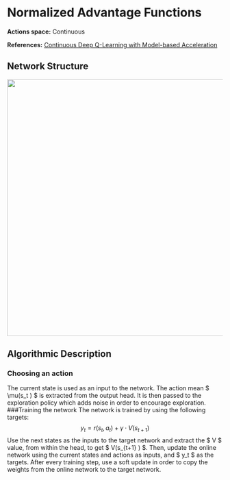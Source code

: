 # Normalized Advantage Functions

**Actions space:** Continuous

**References:** [Continuous Deep Q-Learning with Model-based Acceleration](https://arxiv.org/abs/1603.00748.pdf)

## Network Structure

<p style="text-align: center;">

<img src="..\..\design_imgs\naf.png" width=600>

</p>

## Algorithmic Description
### Choosing an action
The current state is used as an input to the network. The action mean $ \mu(s_t ) $ is extracted from the output head. It is then passed to the exploration policy which adds noise in order to encourage exploration.
###Training the network
The network is trained by using the following targets:
$$ y_t=r(s_t,a_t )+\gamma\cdot V(s_{t+1}) $$
Use the next states as the inputs to the target network and extract the $ V $ value, from within the head, to get $ V(s_{t+1} ) $. Then, update the online network using the current states and actions as inputs, and $ y_t $ as the targets.
After every training step, use a soft update in order to copy the weights from the online network to the target network.
